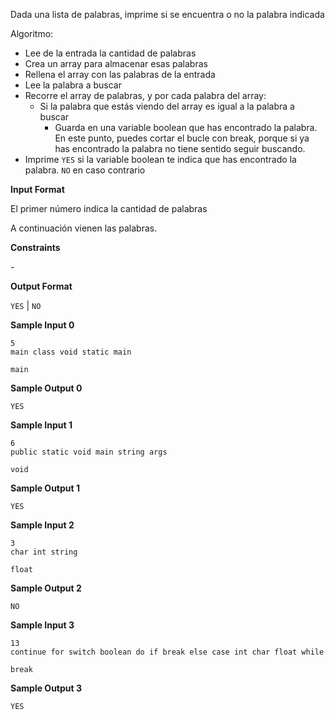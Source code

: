 Dada una lista de palabras, imprime si se encuentra o no la palabra
indicada

Algoritmo:

  - Lee de la entrada la cantidad de palabras
  - Crea un array para almacenar esas palabras
  - Rellena el array con las palabras de la entrada
  - Lee la palabra a buscar
  - Recorre el array de palabras, y por cada palabra del array:
      - Si la palabra que estás viendo del array es igual a la palabra a
        buscar
          - Guarda en una variable boolean que has encontrado la
            palabra. En este punto, puedes cortar el bucle con break,
            porque si ya has encontrado la palabra no tiene sentido
            seguir buscando.
  - Imprime `YES` si la variable boolean te indica que has encontrado la
    palabra. `NO` en caso contrario

**Input Format**

El primer número  indica la cantidad de palabras

A continuación vienen las  palabras.

**Constraints**

\-

**Output Format**

`YES` | `NO`

**Sample Input 0**

    5
    main class void static main
    
    main

**Sample Output 0**

    YES

**Sample Input 1**

    6
    public static void main string args
    
    void

**Sample Output 1**

    YES

**Sample Input 2**

    3
    char int string
    
    float

**Sample Output 2**

``` 
NO
```

**Sample Input 3**

    13
    continue for switch boolean do if break else case int char float while
    
    break

**Sample Output 3**

    YES

